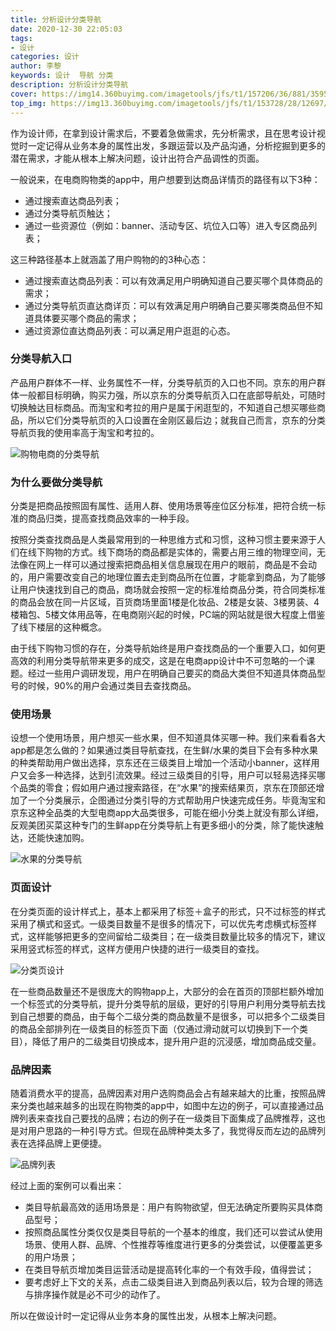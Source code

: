 ```yaml
---
title: 分析设计分类导航
date: 2020-12-30 22:05:03
tags:
- 设计
categories: 设计
author: 李黎
keywords: 设计  导航 分类
description: 分析设计分类导航
cover: https://img14.360buyimg.com/imagetools/jfs/t1/157206/36/881/359537/5fed321eE8d4a5358/199e327062814f3c.png
top_img: https://img13.360buyimg.com/imagetools/jfs/t1/153728/28/12697/503926/5fed322fE4ece751a/adfcf28be343b518.png
---
```




作为设计师，在拿到设计需求后，不要着急做需求，先分析需求，且在思考设计视觉时一定记得从业务本身的属性出发，多跟运营以及产品沟通，分析挖掘到更多的潜在需求，才能从根本上解决问题，设计出符合产品调性的页面。

一般说来，在电商购物类的app中，用户想要到达商品详情页的路径有以下3种：

- 通过搜索直达商品列表；
- 通过分类导航页触达；
- 通过一些资源位（例如：banner、活动专区、坑位入口等）进入专区商品列表；

这三种路径基本上就涵盖了用户购物的的3种心态：

- 通过搜索直达商品列表：可以有效满足用户明确知道自己要买哪个具体商品的需求；
- 通过分类导航页直达商详页：可以有效满足用户明确自己要买哪类商品但不知道具体要买哪个商品的需求；
- 通过资源位直达商品列表：可以满足用户逛逛的心态。

### 分类导航入口

产品用户群体不一样、业务属性不一样，分类导航页的入口也不同。京东的用户群体一般都目标明确，购买力强，所以京东的分类导航页入口在底部导航处，可随时切换触达目标商品。而淘宝和考拉的用户是属于闲逛型的，不知道自己想买哪些商品，所以它们分类导航页的入口设置在金刚区最后边；就我自己而言，京东的分类导航页我的使用率高于淘宝和考拉的。

![购物电商的分类导航](https://img12.360buyimg.com/imagetools/jfs/t1/158630/9/757/406744/5fec48e1Ec1b3de72/01a2f2cb91954f2c.png)

### 为什么要做分类导航

分类是把商品按照固有属性、适用人群、使用场景等座位区分标准，把符合统一标准的商品归类，提高查找商品效率的一种手段。

按照分类查找商品是人类最常用到的一种思维方式和习惯，这种习惯主要来源于人们在线下购物的方式。线下商场的商品都是实体的，需要占用三维的物理空间，无法像在网上一样可以通过搜索把商品相关信息展现在用户的眼前，商品是不会动的，用户需要改变自己的地理位置去走到商品所在位置，才能拿到商品，为了能够让用户快速找到自己的商品，商场就会按照一定的标准给商品分类，符合同类标准的商品会放在同一片区域，百货商场里面1楼是化妆品、2楼是女装、3楼男装、4楼箱包、5楼文体用品等，在电商刚兴起的时候，PC端的网站就是很大程度上借鉴了线下楼层的这种概念。

由于线下购物习惯的存在，分类导航始终是用户查找商品的一个重要入口，如何更高效的利用分类导航带来更多的成交，这是在电商app设计中不可忽略的一个课题。经过一些用户调研发现，用户在明确自己要买的商品大类但不知道具体商品型号的时候，90%的用户会通过类目去查找商品。

### 使用场景

设想一个使用场景，用户想买一些水果，但不知道具体买哪一种。我们来看看各大app都是怎么做的？如果通过类目导航查找，在生鲜/水果的类目下会有多种水果的种类帮助用户做出选择，京东还在三级类目上增加一个活动小banner，这样用户又会多一种选择，达到引流效果。经过三级类目的引导，用户可以轻易选择买哪个品类的零食；假如用户通过搜索路径，在“水果”的搜索结果页，京东在顶部还增加了一个分类展示，企图通过分类引导的方式帮助用户快速完成任务。毕竟淘宝和京东这种全品类的大型电商app大品类很多，可能在细小分类上就没有那么详细，反观美团买菜这种专门的生鲜app在分类导航上有更多细小的分类，除了能快速触达，还能快速加购。

![水果的分类导航](https://img12.360buyimg.com/imagetools/jfs/t1/162975/27/49/784639/5fec48e4Ec8d5780f/082f8f0873396d83.png)

### 页面设计

在分类页面的设计样式上，基本上都采用了标签＋盒子的形式，只不过标签的样式采用了横式和竖式。一级类目数量不是很多的情况下，可以优先考虑横式标签样式，这样能够把更多的空间留给二级类目；在一级类目数量比较多的情况下，建议采用竖式标签的样式，这样方便用户快捷的进行一级类目的查找。

![分类页设计](https://img13.360buyimg.com/imagetools/jfs/t1/164730/12/46/722041/5fec48e0E285f2235/6332b5d2cb3dd7f7.png)

在一些商品数量还不是很庞大的购物app上，大部分的会在首页的顶部栏额外增加一个标签式的分类导航，提升分类导航的层级，更好的引导用户利用分类导航去找到自己想要的商品，由于每个二级分类的商品数量不是很多，可以把多个二级类目的商品全部排列在一级类目的标签页下面（仅通过滑动就可以切换到下一个类目），降低了用户的二级类目切换成本，提升用户逛的沉浸感，增加商品成交量。

### 品牌因素

随着消费水平的提高，品牌因素对用户选购商品会占有越来越大的比重，按照品牌来分类也越来越多的出现在购物类的app中，如图中左边的例子，可以直接通过品牌列表来查找自己要找的品牌；右边的例子在一级类目下面集成了品牌推荐，这也是对用户思路的一种引导方式。但现在品牌种类太多了，我觉得反而左边的品牌列表在选择品牌上更便捷。

![品牌列表](https://img12.360buyimg.com/imagetools/jfs/t1/160261/1/697/465264/5fec48e2E30cf8cce/3d4bfcee09619de8.png)

经过上面的案例可以看出来：

- 类目导航最高效的适用场景是：用户有购物欲望，但无法确定所要购买具体商品型号；
- 按照商品属性分类仅仅是类目导航的一个基本的维度，我们还可以尝试从使用场景、使用人群、品牌、个性推荐等维度进行更多的分类尝试，以便覆盖更多的用户场景；
- 在类目导航页增加类目运营活动是提高转化率的一个有效手段，值得尝试；
- 要考虑好上下文的关系，点击二级类目进入到商品列表以后，较为合理的筛选与排序操作就是必不可少的动作了。

所以在做设计时一定记得从业务本身的属性出发，从根本上解决问题。


